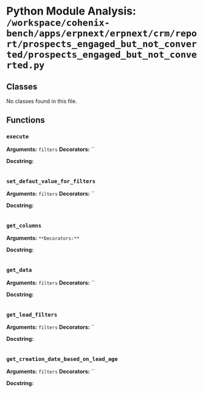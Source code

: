 # Python Module Analysis: `/workspace/cohenix-bench/apps/erpnext/erpnext/crm/report/prospects_engaged_but_not_converted/prospects_engaged_but_not_converted.py`

## Classes

No classes found in this file.


## Functions

### `execute`
**Arguments:** `filters`
**Decorators:** ``

**Docstring:**
```

```
### `set_defaut_value_for_filters`
**Arguments:** `filters`
**Decorators:** ``

**Docstring:**
```

```
### `get_columns`
**Arguments:** ``
**Decorators:** ``

**Docstring:**
```

```
### `get_data`
**Arguments:** `filters`
**Decorators:** ``

**Docstring:**
```

```
### `get_lead_filters`
**Arguments:** `filters`
**Decorators:** ``

**Docstring:**
```

```
### `get_creation_date_based_on_lead_age`
**Arguments:** `filters`
**Decorators:** ``

**Docstring:**
```

```

